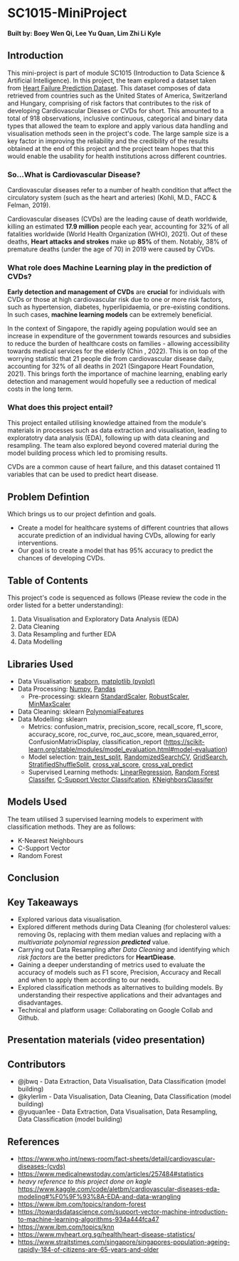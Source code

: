 # SC1015-MiniProject

#### Built by: Boey Wen Qi, Lee Yu Quan, Lim Zhi Li Kyle 


## Introduction 

This mini-project is part of module SC1015 (Introduction to Data Science & Artificial Intelligence). In  this project, the team explored a dataset taken from [Heart Failure Prediction Dataset](https://www.kaggle.com/fedesoriano/heart-failure-prediction). This dataset composes of data retrieved from countries such as the United States of America, Switzerland and Hungary, comprising of risk factors that contributes to the risk of developing Cardiovascular Dieases or CVDs for short. This amounted to a total of 918 observations, inclusive continuous, categorical and binary data types that allowed the team to explore and apply various data handling and visualisation methods seen in the project's code. The large sample size is a key factor in improving the reliability and the credibility of the results obtained at the end of this project and the project team hopes that this would enable the usability for health institutions across different countries.

### So...What is Cardiovascular Disease?

Cardiovascular diseases refer to a number of health condition that affect the circulatory system (such as the heart and arteries) (Kohli, M.D., FACC & Felman, 2019).

Cardiovascular diseases (CVDs) are the leading cause of death worldwide, killing an estimated **17.9 million** people each year, accounting for 32% of all fatalities worldwide (World Health Organization (WHO), 2021). Out of these deaths, **Heart attacks and strokes** make up **85%** of them. Notably, 38% of premature deaths (under the age of 70) in 2019 were caused by CVDs. 

### What role does Machine Learning play in the prediction of CVDs?

**Early detection and management of CVDs** are **crucial** for individuals with CVDs or those at high cardiovascular risk due to one or more risk factors, such as hypertension, diabetes, hyperlipidaemia, or pre-existing conditions. In such cases, **machine learning models** can be extremely beneficial. 

In the context of Singapore, the rapidly ageing population would see an increase in expenditure of the government towards resources and subsidies to reduce the burden of healthcare costs on families - allowing accessibility towards medical services for the elderly (Chin , 2022). This is on top of the worrying statistic that 21 people die from cardiovascular disease daily, accounting for 32% of all deaths in 2021 (Singapore Heart Foundation, 2021). This brings forth the importance of machine learning, enabling early detection and management would hopefully see a reduction of medical costs in the long term. 

### What does this project entail?

This project entailed utilising knowledge attained from the module's materials in processes such as data extraction and visualisation, leading to exploratotry data analysis (EDA), following up with data cleaning and resampling. The team also explored beyond covered material during the model building process which led to promising results.

CVDs are a common cause of heart failure, and this dataset contained 11 variables that can be used to predict heart disease.

## Problem Defintion 
Which brings us to our project defintion and goals. 
- Create a model for healthcare systems of different countries that allows accurate prediction of an individual having CVDs, allowing for early interventions.
- Our goal is to create a model that has 95% accuracy to predict the chances of developing CVDs.

## Table of Contents

This project's code is sequenced as follows (Please review the code in the order listed for a better understanding):

1. Data Visualisation and Exploratory Data Analysis (EDA)
2. Data Cleaning 
3. Data Resampling and further EDA
4. Data Modelling

## Libraries Used
- Data Visualisation: [seaborn](https://seaborn.pydata.org/), [matplotlib (pyplot)](https://matplotlib.org/stable/api/_as_gen/matplotlib.pyplot.subplots.html)
- Data Processing: [Numpy](https://numpy.org/), [Pandas](https://pandas.pydata.org/)
  - Pre-processing: sklearn [StandardScaler](https://scikit-learn.org/stable/modules/generated/sklearn.preprocessing.StandardScaler.html), [RobustScaler](https://scikit-learn.org/stable/modules/generated/sklearn.preprocessing.RobustScaler.html), [MinMaxScaler](https://scikit-learn.org/stable/modules/generated/sklearn.preprocessing.MinMaxScaler.html)
- Data Cleaning: sklearn [PolynomialFeatures](https://scikit-learn.org/stable/modules/generated/sklearn.preprocessing.PolynomialFeatures.html)
- Data Modelling: sklearn
  - Metrics: confusion_matrix, precision_score, recall_score, f1_score, accuracy_score, roc_curve, roc_auc_score, mean_squared_error, ConfusionMatrixDisplay, classification_report (https://scikit-learn.org/stable/modules/model_evaluation.html#model-evaluation)
  - Model selection: [train_test_split](https://scikit-learn.org/stable/modules/generated/sklearn.model_selection.train_test_split.html), [RandomizedSearchCV](https://scikit-learn.org/stable/modules/generated/sklearn.model_selection.RandomizedSearchCV.html#sklearn.model_selection.RandomizedSearchCV), [GridSearch](https://scikit-learn.org/stable/modules/generated/sklearn.model_selection.GridSearchCV.html#sklearn.model_selection.GridSearchCV), [StratifiedShuffleSplit](https://scikit-learn.org/stable/modules/generated/sklearn.model_selection.StratifiedShuffleSplit.html), [cross_val_score](https://scikit-learn.org/stable/modules/generated/sklearn.model_selection.cross_val_score.html), [cross_val_predict](https://scikit-learn.org/stable/modules/generated/sklearn.model_selection.cross_val_predict.html)
  - Supervised Learning methods: [LinearRegression](https://scikit-learn.org/stable/modules/generated/sklearn.linear_model.LinearRegression.html), [Random Forest Classifer](https://scikit-learn.org/stable/modules/generated/sklearn.ensemble.RandomForestClassifier.html#sklearn.ensemble.RandomForestClassifier), [C-Support Vector Classifcation](https://scikit-learn.org/stable/modules/generated/sklearn.svm.SVC.html#sklearn.svm.SVC), [KNeighborsClassifer](https://scikit-learn.org/stable/modules/generated/sklearn.neighbors.KNeighborsClassifier.html#sklearn.neighbors.KNeighborsClassifier)

## Models Used
The team utilised 3 supervised learning models to experiment with classification methods. They are as follows:
- K-Nearest Neighbours 
- C-Support Vector 
- Random Forest 

## Conclusion


## Key Takeaways 
- Explored various data visualisation. 
- Explored different methods during Data Cleaning (for cholesterol values: removing 0s, replacing with them median values and replacing with a *multivariate polynomial regression **predicted*** value. 
- Carrying out Data Resampling after *Data Cleaning* and identifying which *risk factors* are the better predictors for **HeartDiease**.
- Gaining a deeper understanding of metrics used to evaluate the accuracy of models such as F1 score, Precision, Accuracy and Recall and when to apply them according to our needs.
- Explored classification methods as alternatives to building models. By understanding their respective applications and their advantages and disadvantages.
- Technical and platform usage: Collaborating on Google Collab and Github.

## Presentation materials (video presentation)


## Contributors 
- @jbwq - Data Extraction, Data Visualisation, Data Classification (model building)
- @kylerlim - Data Visualisation, Data Cleaning, Data Classification (model building) 
- @yuquan1ee - Data Extraction, Data Visualisation, Data Resampling, Data Classification (model building) 



## References 
- https://www.who.int/news-room/fact-sheets/detail/cardiovascular-diseases-(cvds)
- https://www.medicalnewstoday.com/articles/257484#statistics
- *heavy reference to this project done on kagle* https://www.kaggle.com/code/aletbm/cardiovascular-diseases-eda-modeling#%F0%9F%93%8A-EDA-and-data-wrangling
- https://www.ibm.com/topics/random-forest
- https://towardsdatascience.com/support-vector-machine-introduction-to-machine-learning-algorithms-934a444fca47
- https://www.ibm.com/topics/knn
- https://www.myheart.org.sg/health/heart-disease-statistics/ 
- https://www.straitstimes.com/singapore/singapores-population-ageing-rapidly-184-of-citizens-are-65-years-and-older
